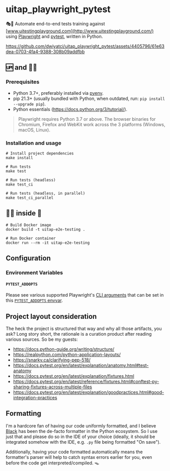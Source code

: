 # uitap_playwright_pytest

🎭🐍 Automate end-to-end tests training against [www.uitestingplayground.com](http://www.uitestingplayground.com/) using [Playwright](https://playwright.dev/) and [pytest](https://docs.pytest.org/en/latest/explanation/fixtures.html), written in Python.

https://github.com/dwiyatci/uitap_playwright_pytest/assets/4405796/61e63dea-0703-4fa4-9388-308b09addfbb

## 🆙 and 🏃🏻

### Prerequisites

- Python 3.7+, preferably installed via [pyenv](https://github.com/pyenv/pyenv).
- pip 21.3+ (usually bundled with Python, when outdated, run: `pip install --upgrade pip`).
- Python essentials (https://docs.python.org/3/tutorial/).

> Playwright requires Python 3.7 or above. The browser binaries for Chromium, Firefox and WebKit work across the 3 platforms (Windows, macOS, Linux).

### Installation and usage

```shell
# Install project dependencies
make install

# Run tests
make test

# Run tests (headless)
make test_ci

# Run tests (headless, in parallel)
make test_ci_parallel
```

## 🏃🏻 inside 🐳

```shell
# Build Docker image
docker build -t uitap-e2e-testing .

# Run Docker container
docker run --rm -it uitap-e2e-testing
```

## Configuration

### Environment Variables

#### `PYTEST_ADDOPTS`

Please see various supported Playwright's [CLI arguments](https://playwright.dev/python/docs/test-runners#cli-arguments) that can be set in this [`PYTEST_ADDOPTS` envvar](https://docs.pytest.org/en/latest/example/simple.html?highlight=addopts).

## Project layout consideration

The heck the project is structured that way and why all those artifacts, you ask? Long story short, the rationale is a curation product after reading various sources. So be my guests:

- https://docs.python-guide.org/writing/structure/
- https://realpython.com/python-application-layouts/
- https://snarky.ca/clarifying-pep-518/
- https://docs.pytest.org/en/latest/explanation/anatomy.html#test-anatomy
- https://docs.pytest.org/en/latest/explanation/fixtures.html
- https://docs.pytest.org/en/latest/reference/fixtures.html#conftest-py-sharing-fixtures-across-multiple-files
- https://docs.pytest.org/en/latest/explanation/goodpractices.html#good-integration-practices

## Formatting

I'm a hardcore fan of having our code uniformly formatted, and I believe [Black](https://github.com/psf/black) has been the de-facto formatter in the Python ecosystem. So I use just that and please do so in the IDE of your choice (ideally, it should be integrated somehow with the IDE, e.g. `.py` file being formatted "On save").

Additionally, having your code formatted automatically means the formatter's parser will help to catch syntax errors earlier for you, even before the code get interpreted/compiled. 🪤
